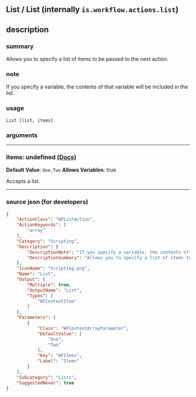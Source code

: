 
## List / List (internally `is.workflow.actions.list`)


## description

### summary

Allows you to specify a list of items to be passed to the next action.


### note

If you specify a variable, the contents of that variable will be included in the list.


### usage
```
List [list, items]
```

### arguments

---

### Items: undefined [(Docs)](https://pfgithub.github.io/shortcutslang/gettingstarted#list-field)
**Default Value**: ```
		One,Two
		```
**Allows Variables**: true



Accepts a list.

---

### source json (for developers)

```json
{
	"ActionClass": "WFListAction",
	"ActionKeywords": [
		"array"
	],
	"Category": "Scripting",
	"Description": {
		"DescriptionNote": "If you specify a variable, the contents of that variable will be included in the list.",
		"DescriptionSummary": "Allows you to specify a list of items to be passed to the next action."
	},
	"IconName": "Scripting.png",
	"Name": "List",
	"Output": {
		"Multiple": true,
		"OutputName": "List",
		"Types": [
			"WFContentItem"
		]
	},
	"Parameters": [
		{
			"Class": "WFContentArrayParameter",
			"DefaultValue": [
				"One",
				"Two"
			],
			"Key": "WFItems",
			"Label": "Items"
		}
	],
	"Subcategory": "Lists",
	"SuggestedNever": true
}
```
